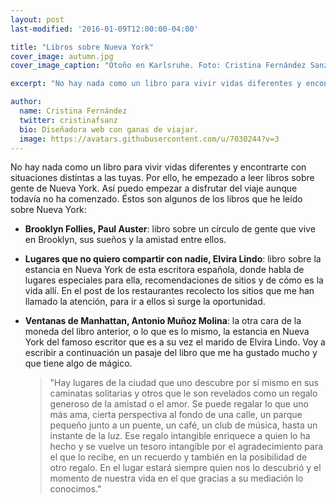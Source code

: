 ```yaml
---
layout: post
last-modified: '2016-01-09T12:00:00-04:00'

title: "Libros sobre Nueva York"
cover_image: autumn.jpg
cover_image_caption: "Otoño en Karlsruhe. Foto: Cristina Fernández Sanz"

excerpt: "No hay nada como un libro para vivir vidas diferentes y encontrarte con situaciones distintas a las tuyas. Por ello, he empezado a leer libros sobre gente de Nueva York. Así puedo empezar a disfrutar del viaje aunque todavía no ha comenzado."

author:
  name: Cristina Fernández
  twitter: cristinafsanz
  bio: Diseñadora web con ganas de viajar.
  image: https://avatars.githubusercontent.com/u/7030244?v=3
---
```


No hay nada como un libro para vivir vidas diferentes y encontrarte con situaciones distintas a las tuyas. Por ello, he empezado a leer libros sobre gente de Nueva York. Así puedo empezar a disfrutar del viaje aunque todavía no ha comenzado.
Éstos son algunos de los libros que he leído sobre Nueva York:

- <strong>Brooklyn Follies, Paul Auster</strong>: libro sobre un círculo de gente que vive en Brooklyn, sus sueños y la amistad entre ellos.

- <strong>Lugares que no quiero compartir con nadie, Elvira Lindo</strong>: libro sobre la estancia en Nueva York de esta escritora española, donde habla de lugares especiales para ella, recomendaciones de sitios y de cómo es la vida allí. En el post de los restaurantes recolecto los sitios que me han llamado la atención, para ir a ellos si surge la oportunidad.

- <strong>Ventanas de Manhattan, Antonio Muñoz Molina</strong>: la otra cara de la moneda del libro anterior, o lo que es lo mismo, la estancia en Nueva York del famoso escritor que es a su vez el marido de Elvira Lindo. Voy a escribir a continuación un pasaje del libro que me ha gustado mucho y que tiene algo de mágico.
  <blockquote>"Hay lugares de la ciudad que uno descubre por sí mismo en sus caminatas solitarias y otros que le son revelados como un regalo generoso de la amistad o el amor. Se puede regalar lo que uno más ama, cierta perspectiva al fondo de una calle, un parque pequeño junto a un puente, un café, un club de música, hasta un instante de la luz. Ese regalo intangible enriquece a quien lo ha hecho y se vuelve un tesoro intangible por el agradecimiento para el que lo recibe, en un recuerdo y también en la posibilidad de otro regalo. En el lugar estará siempre quien nos lo descubrió y el momento de nuestra vida en el que gracias a su mediación lo conocimos."</blockquote> 
